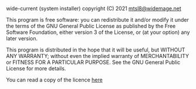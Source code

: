 wide-current (system installer)
copyright (C) 2021 mtsl8@widemage.net

This program is free software: you can redistribute it and/or modify
it under the terms of the GNU General Public License as published by
the Free Software Foundation, either version 3 of the License, or
(at your option) any later version.

This program is distributed in the hope that it will be useful,
but WITHOUT ANY WARRANTY; without even the implied warranty of
MERCHANTABILITY or FITNESS FOR A PARTICULAR PURPOSE.  See the
GNU General Public License for more details.

You can read a copy of the licence [here](https://www.gnu.org/licenses/gpl-3.0-standalone.html)
